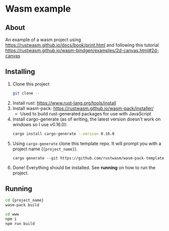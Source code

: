 # Wasm example

## About

An example of a wasm project using https://rustwasm.github.io/docs/book/print.html and following this tutorial https://rustwasm.github.io/wasm-bindgen/examples/2d-canvas.html#2d-canvas

## Installing

1. Clone this project
    ```sh
    git clone --
    ```
2. Install rust: https://www.rust-lang.org/tools/install
3. Install wasm-pack: https://rustwasm.github.io/wasm-pack/installer/
    - Used to build rust-generated packages for use with JavaScript
4. Install cargo-generate (as of writing, the latest version doesn't work on windows so I use v0.16.0):
    ```sh
    cargo install cargo-generate --version 0.16.0
    ```
5. Using `cargo-generate` clone this template repo. It will prompt you with a project name (`{project_name}`).
    ```
    cargo generate --git https://github.com/rustwasm/wasm-pack-template
    ```
6. Done! Everything should be installed. See **running** on how to run the project.

## Running

```sh
cd {project_name}
wasm-pack build

cd www
npm i
npm run build
```
